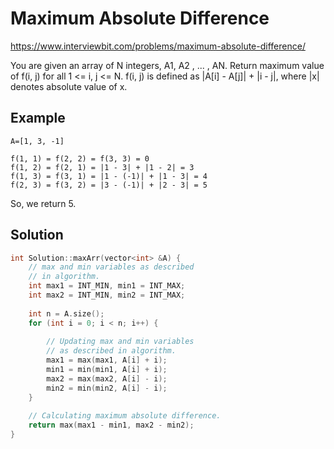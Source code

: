 # Maximum Absolute Difference

https://www.interviewbit.com/problems/maximum-absolute-difference/

You are given an array of N integers, A1, A2 , ... , AN. Return maximum value of f(i, j) for all 1 <= i, j <= N.
f(i, j) is defined as |A[i] - A[j]| + |i - j|, where |x| denotes absolute value of x.

## Example
```
A=[1, 3, -1]

f(1, 1) = f(2, 2) = f(3, 3) = 0
f(1, 2) = f(2, 1) = |1 - 3| + |1 - 2| = 3
f(1, 3) = f(3, 1) = |1 - (-1)| + |1 - 3| = 4
f(2, 3) = f(3, 2) = |3 - (-1)| + |2 - 3| = 5
```

So, we return 5.

## Solution

```cpp
int Solution::maxArr(vector<int> &A) {
    // max and min variables as described 
    // in algorithm. 
    int max1 = INT_MIN, min1 = INT_MAX; 
    int max2 = INT_MIN, min2 = INT_MAX; 
  
    int n = A.size();
    for (int i = 0; i < n; i++) { 
  
        // Updating max and min variables 
        // as described in algorithm. 
        max1 = max(max1, A[i] + i); 
        min1 = min(min1, A[i] + i); 
        max2 = max(max2, A[i] - i); 
        min2 = min(min2, A[i] - i); 
    } 
  
    // Calculating maximum absolute difference. 
    return max(max1 - min1, max2 - min2);     
}
```
